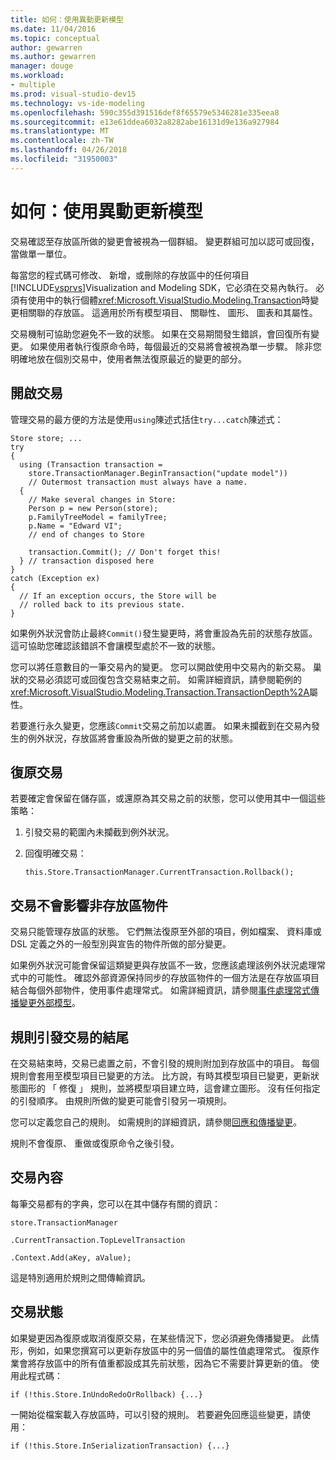 ```yaml
---
title: 如何：使用異動更新模型
ms.date: 11/04/2016
ms.topic: conceptual
author: gewarren
ms.author: gewarren
manager: douge
ms.workload:
- multiple
ms.prod: visual-studio-dev15
ms.technology: vs-ide-modeling
ms.openlocfilehash: 590c355d391516def8f65579e5346281e335eea8
ms.sourcegitcommit: e13e61ddea6032a8282abe16131d9e136a927984
ms.translationtype: MT
ms.contentlocale: zh-TW
ms.lasthandoff: 04/26/2018
ms.locfileid: "31950003"
---
```

# <a name="how-to-use-transactions-to-update-the-model"></a>如何：使用異動更新模型
交易確認至存放區所做的變更會被視為一個群組。 變更群組可加以認可或回復，當做單一單位。

 每當您的程式碼可修改、 新增，或刪除的存放區中的任何項目[!INCLUDE[vsprvs](../code-quality/includes/vsprvs_md.md)]Visualization and Modeling SDK，它必須在交易內執行。 必須有使用中的執行個體<xref:Microsoft.VisualStudio.Modeling.Transaction>時變更相關聯的存放區。 這適用於所有模型項目、 關聯性、 圖形、 圖表和其屬性。

 交易機制可協助您避免不一致的狀態。 如果在交易期間發生錯誤，會回復所有變更。 如果使用者執行復原命令時，每個最近的交易將會被視為單一步驟。 除非您明確地放在個別交易中，使用者無法復原最近的變更的部分。

## <a name="opening-a-transaction"></a>開啟交易
 管理交易的最方便的方法是使用`using`陳述式括住`try...catch`陳述式：

```
Store store; ...
try
{
  using (Transaction transaction =
    store.TransactionManager.BeginTransaction("update model"))
    // Outermost transaction must always have a name.
  {
    // Make several changes in Store:
    Person p = new Person(store);
    p.FamilyTreeModel = familyTree;
    p.Name = "Edward VI";
    // end of changes to Store

    transaction.Commit(); // Don't forget this!
  } // transaction disposed here
}
catch (Exception ex)
{
  // If an exception occurs, the Store will be
  // rolled back to its previous state.
}
```

 如果例外狀況會防止最終`Commit()`發生變更時，將會重設為先前的狀態存放區。 這可協助您確認該錯誤不會讓模型處於不一致的狀態。

 您可以將任意數目的一筆交易內的變更。 您可以開啟使用中交易內的新交易。 巢狀的交易必須認可或回復包含交易結束之前。 如需詳細資訊，請參閱範例的<xref:Microsoft.VisualStudio.Modeling.Transaction.TransactionDepth%2A>屬性。

 若要進行永久變更，您應該`Commit`交易之前加以處置。 如果未攔截到在交易內發生的例外狀況，存放區將會重設為所做的變更之前的狀態。

## <a name="rolling-back-a-transaction"></a>復原交易
 若要確定會保留在儲存區，或還原為其交易之前的狀態，您可以使用其中一個這些策略：

1.  引發交易的範圍內未攔截到例外狀況。

2.  回復明確交易：

    ```
    this.Store.TransactionManager.CurrentTransaction.Rollback();
    ```

## <a name="transactions-do-not-affect-non-store-objects"></a>交易不會影響非存放區物件
 交易只能管理存放區的狀態。 它們無法復原至外部的項目，例如檔案、 資料庫或 DSL 定義之外的一般型別與宣告的物件所做的部分變更。

 如果例外狀況可能會保留這類變更與存放區不一致，您應該處理該例外狀況處理常式中的可能性。 確認外部資源保持同步的存放區物件的一個方法是在存放區項目結合每個外部物件，使用事件處理常式。 如需詳細資訊，請參閱[事件處理常式傳播變更外部模型](../modeling/event-handlers-propagate-changes-outside-the-model.md)。

## <a name="rules-fire-at-the-end-of-a-transaction"></a>規則引發交易的結尾
 在交易結束時，交易已處置之前，不會引發的規則附加到存放區中的項目。 每個規則會套用至模型項目已變更的方法。 比方說，有時其模型項目已變更，更新狀態圖形的 「 修復 」 規則，並將模型項目建立時，這會建立圖形。 沒有任何指定的引發順序。 由規則所做的變更可能會引發另一項規則。

 您可以定義您自己的規則。 如需規則的詳細資訊，請參閱[回應和傳播變更](../modeling/responding-to-and-propagating-changes.md)。

 規則不會復原、 重做或復原命令之後引發。

## <a name="transaction-context"></a>交易內容
 每筆交易都有的字典，您可以在其中儲存有關的資訊：

 `store.TransactionManager`

 `.CurrentTransaction.TopLevelTransaction`

 `.Context.Add(aKey, aValue);`

 這是特別適用於規則之間傳輸資訊。

## <a name="transaction-state"></a>交易狀態
 如果變更因為復原或取消復原交易，在某些情況下，您必須避免傳播變更。 此情形，例如，如果您撰寫可以更新存放區中的另一個值的屬性值處理常式。 復原作業會將存放區中的所有值重都設成其先前狀態，因為它不需要計算更新的值。 使用此程式碼：

```
if (!this.Store.InUndoRedoOrRollback) {...}
```

 一開始從檔案載入存放區時，可以引發的規則。 若要避免回應這些變更，請使用：

```
if (!this.Store.InSerializationTransaction) {...}

```
